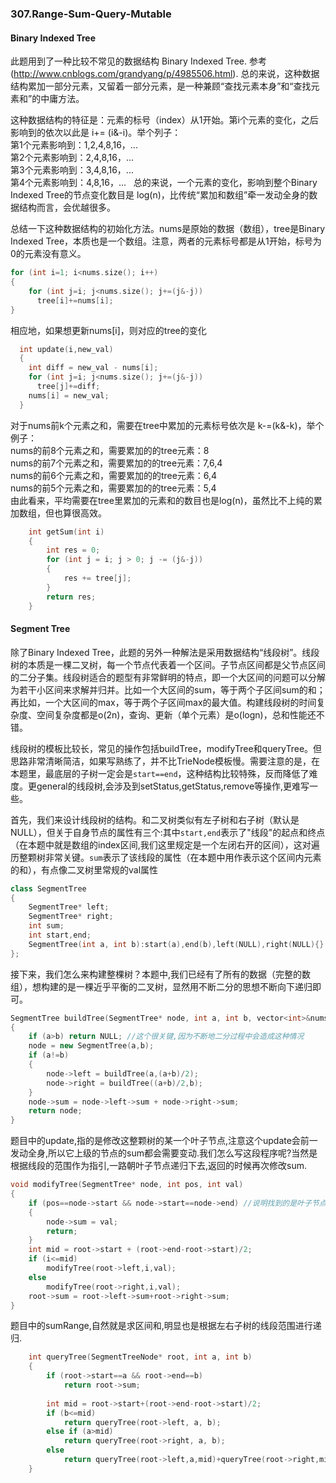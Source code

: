 ### 307.Range-Sum-Query-Mutable

#### Binary Indexed Tree
此题用到了一种比较不常见的数据结构 Binary Indexed Tree. 参考(http://www.cnblogs.com/grandyang/p/4985506.html). 总的来说，这种数据结构累加一部分元素，又留着一部分元素，是一种兼顾“查找元素本身”和“查找元素和”的中庸方法。

这种数据结构的特征是：元素的标号（index）从1开始。第i个元素的变化，之后影响到的依次以此是 i+= (i&-i)。举个列子：     
第1个元素影响到：1,2,4,8,16，...      
第2个元素影响到：2,4,8,16，...   
第3个元素影响到：3,4,8,16，...   
第4个元素影响到：4,8,16，...   
总的来说，一个元素的变化，影响到整个Binary Indexed Tree的节点变化数目是 log(n)，比传统“累加和数组”牵一发动全身的数据结构而言，会优越很多。

总结一下这种数据结构的初始化方法。nums是原始的数据（数组），tree是Binary Indexed Tree，本质也是一个数组。注意，两者的元素标号都是从1开始，标号为0的元素没有意义。
```cpp
for (int i=1; i<nums.size(); i++)
{
    for (int j=i; j<nums.size(); j+=(j&-j))
      tree[i]+=nums[i];
}
```
相应地，如果想更新nums[i]，则对应的tree的变化
```cpp
  int update(i,new_val)
  {
    int diff = new_val - nums[i];
    for (int j=i; j<nums.size(); j+=(j&-j))
      tree[j]+=diff;  
    nums[i] = new_val;  
  }
```
对于nums前k个元素之和，需要在tree中累加的元素标号依次是 k-=(k&-k)，举个例子：    
nums的前8个元素之和，需要累加的的tree元素：8   
nums的前7个元素之和，需要累加的的tree元素：7,6,4   
nums的前6个元素之和，需要累加的的tree元素：6,4   
nums的前5个元素之和，需要累加的的tree元素：5,4   
由此看来，平均需要在tree里累加的元素和的数目也是log(n)，虽然比不上纯的累加数组，但也算很高效。
```cpp
    int getSum(int i)
    {
        int res = 0;
        for (int j = i; j > 0; j -= (j&-j)) 
        {
            res += tree[j];
        }
        return res;        
    }
```

#### Segment Tree
除了Binary Indexed Tree，此题的另外一种解法是采用数据结构“线段树”。线段树的本质是一棵二叉树，每一个节点代表着一个区间。子节点区间都是父节点区间的二分子集。线段树适合的题型有非常鲜明的特点，即一个大区间的问题可以分解为若干小区间来求解并归并。比如一个大区间的sum，等于两个子区间sum的和；再比如，一个大区间的max，等于两个子区间max的最大值。构建线段树的时间复杂度、空间复杂度都是o(2n)，查询、更新（单个元素）是o(logn)，总和性能还不错。

线段树的模板比较长，常见的操作包括buildTree，modifyTree和queryTree。但思路非常清晰简洁，如果写熟练了，并不比TrieNode模板慢。需要注意的是，在本题里，最底层的子树一定会是```start==end```，这种结构比较特殊，反而降低了难度。更general的线段树,会涉及到setStatus,getStatus,remove等操作,更难写一些。

首先，我们来设计线段树的结构。和二叉树类似有左子树和右子树（默认是NULL），但关于自身节点的属性有三个:其中```start,end```表示了"线段"的起点和终点（在本题中就是数组的index区间,我们这里规定是一个左闭右开的区间），这对遍历整颗树非常关键。```sum```表示了该线段的属性（在本题中用作表示这个区间内元素的和），有点像二叉树里常规的val属性
```cpp
class SegmentTree
{
    SegmentTree* left;
    SegmentTree* right;
    int sum;
    int start,end;
    SegmentTree(int a, int b):start(a),end(b),left(NULL),right(NULL){}
};
```
接下来，我们怎么来构建整棵树？本题中,我们已经有了所有的数据（完整的数组），想构建的是一棵近乎平衡的二叉树，显然用不断二分的思想不断向下递归即可。
```cpp
SegmentTree buildTree(SegmentTree* node, int a, int b, vector<int>&nums)
{    
    if (a>b) return NULL; //这个很关键,因为不断地二分过程中会造成这种情况
    node = new SegmentTree(a,b);
    if (a!=b)
    {
        node->left = buildTree(a,(a+b)/2);
        node->right = buildTree((a+b)/2,b);
    }
    node->sum = node->left->sum + node->right->sum;
    return node;    
}
```
题目中的update,指的是修改这整颗树的某一个叶子节点,注意这个update会前一发动全身,所以它上级的节点的sum都会需要变动.我们怎么写这段程序呢?当然是根据线段的范围作为指引,一路朝叶子节点递归下去,返回的时候再次修改sum.
```cpp
void modifyTree(SegmentTree* node, int pos, int val)
{
    if (pos==node->start && node->start==node->end) //说明找到的是叶子节点
    {
        node->sum = val;
        return;
    }
    int mid = root->start + (root->end-root->start)/2;
    if (i<=mid)
        modifyTree(root->left,i,val);
    else
        modifyTree(root->right,i,val);
    root->sum = root->left->sum+root->right->sum;
}
```
题目中的sumRange,自然就是求区间和,明显也是根据左右子树的线段范围进行递归.
```cpp
    int queryTree(SegmentTreeNode* root, int a, int b)
    {
        if (root->start==a && root->end==b) 
            return root->sum;
        
        int mid = root->start+(root->end-root->start)/2;
        if (b<=mid)
            return queryTree(root->left, a, b);
        else if (a>mid)
            return queryTree(root->right, a, b);
        else
            return queryTree(root->left,a,mid)+queryTree(root->right,mid+1,b);
    }
